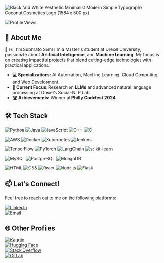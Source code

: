
![Black And White Aesthetic Minimalist Modern Simple Typography Coconut Cosmetics Logo (1584 x 500 px)](https://github.com/user-attachments/assets/45e97672-dba6-406e-81ac-f95193c24d0b)

![Profile Views](https://komarev.com/ghpvc/?username=Subhrato20&style=for-the-badge&color=blue)



## 📖 About Me
👋 Hi, I'm Subhrato Som! I'm a Master's student at Drexel University, passionate about **Artificial Intelligence**, and **Machine Learning**. My focus is on creating impactful projects that blend cutting-edge technologies with practical applications.
- **💻 Specializations:** AI Automation, Machine Learning, Cloud Computing, and Web Development.  
- **📍 Current Focus:** Research on **LLMs** and advanced natural language processing at Drexel’s Social-NLP Lab.  
- **🏆 Achievements:** Winner at **Philly Codefest 2024**.  


## 🛠️ Tech Stack

![Python](https://img.shields.io/badge/Python-3776AB?style=for-the-badge&logo=python&logoColor=white)
![Java](https://img.shields.io/badge/Java-007396?style=for-the-badge&logo=java&logoColor=white)
![JavaScript](https://img.shields.io/badge/JavaScript-F7DF1E?style=for-the-badge&logo=javascript&logoColor=black)
![C++](https://img.shields.io/badge/C++-00599C?style=for-the-badge&logo=cplusplus&logoColor=white)
![C](https://img.shields.io/badge/C-A8B9CC?style=for-the-badge&logo=c&logoColor=black)


![AWS](https://img.shields.io/badge/AWS-232F3E?style=for-the-badge&logo=amazonwebservices&logoColor=white)
![Docker](https://img.shields.io/badge/Docker-2496ED?style=for-the-badge&logo=docker&logoColor=white)
![Kubernetes](https://img.shields.io/badge/Kubernetes-326CE5?style=for-the-badge&logo=kubernetes&logoColor=white)
![Jenkins](https://img.shields.io/badge/Jenkins-D24939?style=for-the-badge&logo=jenkins&logoColor=white)


![TensorFlow](https://img.shields.io/badge/TensorFlow-FF6F00?style=for-the-badge&logo=tensorflow&logoColor=white)
![PyTorch](https://img.shields.io/badge/PyTorch-EE4C2C?style=for-the-badge&logo=pytorch&logoColor=white)
![LangChain](https://img.shields.io/badge/LangChain-1D3D3C?style=for-the-badge&logo=langchain&logoColor=while)
![scikit-learn](https://img.shields.io/badge/scikit--learn-F7931E?style=for-the-badge&logo=scikitlearn&logoColor=white)


![MySQL](https://img.shields.io/badge/MySQL-4479A1?style=for-the-badge&logo=mysql&logoColor=white)
![PostgreSQL](https://img.shields.io/badge/PostgreSQL-336791?style=for-the-badge&logo=postgresql&logoColor=white)
![MongoDB](https://img.shields.io/badge/MongoDB-47A248?style=for-the-badge&logo=mongodb&logoColor=white)


![HTML](https://img.shields.io/badge/HTML-E34F26?style=for-the-badge&logo=html5&logoColor=white)
![CSS](https://img.shields.io/badge/CSS-1572B6?style=for-the-badge&logo=css3&logoColor=white)
![React](https://img.shields.io/badge/React-61DAFB?style=for-the-badge&logo=react&logoColor=black)
![Node.js](https://img.shields.io/badge/Node.js-339933?style=for-the-badge&logo=nodedotjs&logoColor=white)
![Flask](https://img.shields.io/badge/Flask-000000?style=for-the-badge&logo=flask&logoColor=white)




## 📫 Let's Connect!

Feel free to reach out to me on the following platforms:

[![LinkedIn](https://img.shields.io/badge/LinkedIn-Subhrato_Som-blue?style=for-the-badge)](https://linkedin.com/in/subhratosom)  
[![Email](https://img.shields.io/badge/Email-subhratosom17@gmail.com-red?style=for-the-badge)](mailto:subhratosom17@gmail.com)


## 🌐 Other Profiles

[![Kaggle](https://img.shields.io/badge/Kaggle-20BEFF?style=for-the-badge&logo=kaggle&logoColor=white)](https://www.kaggle.com/subhratosom)  
[![Hugging Face](https://img.shields.io/badge/HuggingFace-yellow?style=for-the-badge&logo=huggingface&logoColor=white)](https://huggingface.co/Subhrato20)  
[![Stack Overflow](https://img.shields.io/badge/StackOverflow-orange?style=for-the-badge&logo=stackoverflow&logoColor=white)](https://stackoverflow.com/users/14220008/subhrato)  
[![GitLab](https://img.shields.io/badge/GitLab-9d9db1?style=for-the-badge&logo=gitlab&logoColor=white)](https://gitlab.com/Subhrato20)





